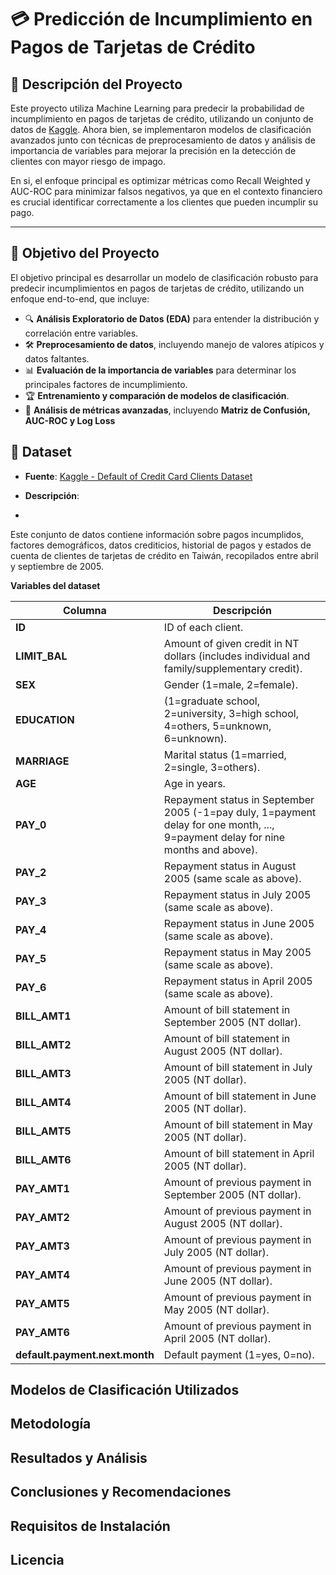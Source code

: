 # 💳 Predicción de Incumplimiento en Pagos de Tarjetas de Crédito

## 📌 Descripción del Proyecto

Este proyecto utiliza Machine Learning para predecir la probabilidad de incumplimiento en pagos de tarjetas de crédito, utilizando un conjunto de datos de [Kaggle](https://www.kaggle.com/datasets/uciml/default-of-credit-card-clients-dataset). Ahora bien, se implementaron modelos de clasificación avanzados junto con técnicas de preprocesamiento de datos y análisis de importancia de variables para mejorar la precisión en la detección de clientes con mayor riesgo de impago.

En si, el enfoque principal es optimizar métricas como Recall Weighted y AUC-ROC para minimizar falsos negativos, ya que en el contexto financiero es crucial identificar correctamente a los clientes que pueden incumplir su pago.

---

## 🎯 Objetivo del Proyecto

El objetivo principal es desarrollar un modelo de clasificación robusto para predecir incumplimientos en pagos de tarjetas de crédito, utilizando un enfoque end-to-end, que incluye:

- 🔍 **Análisis Exploratorio de Datos (EDA)** para entender la distribución y correlación entre variables.
- 🛠 **Preprocesamiento de datos**, incluyendo manejo de valores atípicos y datos faltantes.
- 📊 **Evaluación de la importancia de variables** para determinar los principales factores de incumplimiento.
- 🏆 **Entrenamiento y comparación de modelos de clasificación**.
- 🔎 **Análisis de métricas avanzadas**, incluyendo **Matriz de Confusión, AUC-ROC y Log Loss**

## 📂 Dataset  

- **Fuente**: [Kaggle - Default of Credit Card Clients Dataset](https://www.kaggle.com/datasets/uciml/default-of-credit-card-clients-dataset)  

- **Descripción**:
- 
Este conjunto de datos contiene información sobre pagos incumplidos, factores demográficos, datos crediticios, historial de pagos y estados de cuenta de clientes de tarjetas de crédito en Taiwán, recopilados entre abril y septiembre de 2005.

**Variables del dataset**

| **Columna**                     | **Descripción** |
|---------------------------------|---------------|
| **ID**                          | ID of each client. |
| **LIMIT_BAL**                   | Amount of given credit in NT dollars (includes individual and family/supplementary credit). |
| **SEX**                          | Gender (1=male, 2=female). |
| **EDUCATION**                    | (1=graduate school, 2=university, 3=high school, 4=others, 5=unknown, 6=unknown). |
| **MARRIAGE**                     | Marital status (1=married, 2=single, 3=others). |
| **AGE**                          | Age in years. |
| **PAY_0**                        | Repayment status in September 2005 (-1=pay duly, 1=payment delay for one month, ..., 9=payment delay for nine months and above). |
| **PAY_2**                        | Repayment status in August 2005 (same scale as above). |
| **PAY_3**                        | Repayment status in July 2005 (same scale as above). |
| **PAY_4**                        | Repayment status in June 2005 (same scale as above). |
| **PAY_5**                        | Repayment status in May 2005 (same scale as above). |
| **PAY_6**                        | Repayment status in April 2005 (same scale as above). |
| **BILL_AMT1**                    | Amount of bill statement in September 2005 (NT dollar). |
| **BILL_AMT2**                    | Amount of bill statement in August 2005 (NT dollar). |
| **BILL_AMT3**                    | Amount of bill statement in July 2005 (NT dollar). |
| **BILL_AMT4**                    | Amount of bill statement in June 2005 (NT dollar). |
| **BILL_AMT5**                    | Amount of bill statement in May 2005 (NT dollar). |
| **BILL_AMT6**                    | Amount of bill statement in April 2005 (NT dollar). |
| **PAY_AMT1**                     | Amount of previous payment in September 2005 (NT dollar). |
| **PAY_AMT2**                     | Amount of previous payment in August 2005 (NT dollar). |
| **PAY_AMT3**                     | Amount of previous payment in July 2005 (NT dollar). |
| **PAY_AMT4**                     | Amount of previous payment in June 2005 (NT dollar). |
| **PAY_AMT5**                     | Amount of previous payment in May 2005 (NT dollar). |
| **PAY_AMT6**                     | Amount of previous payment in April 2005 (NT dollar). |
| **default.payment.next.month**    | Default payment (1=yes, 0=no). |




## Modelos de Clasificación Utilizados


## Metodología



## Resultados y Análisis


## Conclusiones y Recomendaciones


## Requisitos de Instalación


## Licencia
